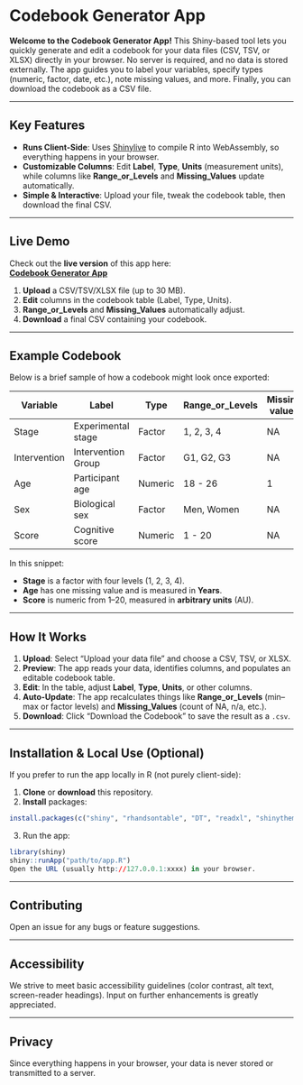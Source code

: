 # Codebook Generator App

**Welcome to the Codebook Generator App!** This Shiny-based tool lets you quickly generate and edit a codebook for your data files (CSV, TSV, or XLSX) directly in your browser. No server is required, and no data is stored externally. The app guides you to label your variables, specify types (numeric, factor, date, etc.), note missing values, and more. Finally, you can download the codebook as a CSV file.

---

## Key Features

- **Runs Client-Side**: Uses [Shinylive](https://github.com/rstudio/shinylive) to compile R into WebAssembly, so everything happens in your browser.
- **Customizable Columns**: Edit **Label**, **Type**, **Units** (measurement units), while columns like **Range_or_Levels** and **Missing_Values** update automatically.
- **Simple & Interactive**: Upload your file, tweak the codebook table, then download the final CSV.

---

## Live Demo

Check out the **live version** of this app here:  
**[Codebook Generator App](https://alliance-rdm-gdr.github.io/RDM_Codebook_App/)**

1. **Upload** a CSV/TSV/XLSX file (up to 30 MB).
2. **Edit** columns in the codebook table (Label, Type, Units).
3. **Range_or_Levels** and **Missing_Values** automatically adjust.
4. **Download** a final CSV containing your codebook.

---

## Example Codebook

Below is a brief sample of how a codebook might look once exported:


| **Variable**  | **Label**            | **Type**  | **Range_or_Levels** | **Missing values** | **Units** |
|---------------|----------------------|---------- |---------------------|--------------------|----------|
| Stage         | Experimental stage   | Factor    | 1, 2, 3, 4          | NA                 | NA       |
| Intervention  | Intervention Group   | Factor    | G1, G2, G3          | NA                 | NA       |
| Age           | Participant age      | Numeric   | 18 - 26             | 1                  | Years    |
| Sex           | Biological sex       | Factor    | Men, Women          | NA                 | NA       |
| Score         | Cognitive score      | Numeric   | 1 - 20              | NA                 | AU       |


In this snippet:

- **Stage** is a factor with four levels (1, 2, 3, 4).  
- **Age** has one missing value and is measured in **Years**.  
- **Score** is numeric from 1–20, measured in **arbitrary units** (AU).

---

## How It Works

1. **Upload**: Select “Upload your data file” and choose a CSV, TSV, or XLSX.  
2. **Preview**: The app reads your data, identifies columns, and populates an editable codebook table.  
3. **Edit**: In the table, adjust **Label**, **Type**, **Units**, or other columns.  
4. **Auto-Update**: The app recalculates things like **Range_or_Levels** (min–max or factor levels) and **Missing_Values** (count of NA, n/a, etc.).  
5. **Download**: Click “Download the Codebook” to save the result as a `.csv`.

---

## Installation & Local Use (Optional)

If you prefer to run the app locally in R (not purely client-side):

1. **Clone** or **download** this repository.  
2. **Install** packages:  

```r
install.packages(c("shiny", "rhandsontable", "DT", "readxl", "shinythemes", "shinyBS"))
```

3. Run the app:

```r
library(shiny)
shiny::runApp("path/to/app.R")
Open the URL (usually http://127.0.0.1:xxxx) in your browser.
```

---

## Contributing

Open an issue for any bugs or feature suggestions.

---

## Accessibility

We strive to meet basic accessibility guidelines (color contrast, alt text, screen-reader headings). Input on further enhancements is greatly appreciated.

---

## Privacy

Since everything happens in your browser, your data is never stored or transmitted to a server.

